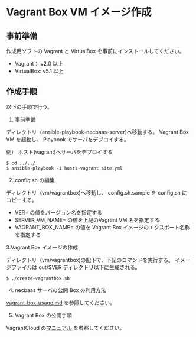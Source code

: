 Vagrant Box VM イメージ作成
==========================

事前準備
--------

作成用ソフトの Vagrant と VirtualBox を事前にインストールしてください。

* Vagrant： v2.0 以上
* VirtualBox: v5.1 以上

作成手順
--------

以下の手順で行う。

1. 事前準備

ディレクトリ（ansible-playbook-necbaas-server)へ移動する。 Vagrant Box VM を起動し、 Playbook でサーバをデプロイする。

例） ホスト(vagrant)へサーバをデプロイする

	$ cd ../../
	$ ansible-playbook -i hosts-vagrant site.yml

2. config.sh の編集

ディレクトリ（vm/vagrantbox)へ移動し、 config.sh.sample を config.sh にコピーする。

* VER= の値をバージョン名を指定する
* SERVER_VM_NAME= の値を上記のVagrant VM 名を指定する
* VAGRANT_BOX_NAME= の値を Vagrant Box イメージのエクスポート名称を指定する

3.Vagrant Box イメージの作成

ディレクトリ（vm/vagrantbox)の配下で、下記のコマンドを実行する。 イメージファイルは out/$VER ディレクトリ以下に生成される。

	$ ./create-vagrantbox.sh

4. necbaas サーバの公開 Box の利用方法

[vagrant-box-usage.md](./vagrant-box-usage.md) を参照してください。

5. Vagrant Box の公開手順

VagrantCloud の[マニュアル](https://www.vagrantup.com/docs/vagrant-cloud/boxes/create.html) を参照してください。

